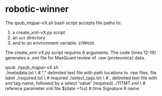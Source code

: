 # robotic-winner

The qsub_mqpar-vX.sh bash script accepts file paths to:

1) a create_xml-vX.py script
2) an `out` directory
3) and to an environment variable, `$TMPDIR` 

The create_xml-vX.py script requires 6 arguments.
The code (lines 12-19) generates a .xml file for MaxQuant review of .raw (proteomics) data. 

qsub ./qsub_mqpar-vX.sh \
     ./metadata.txt \ # "," delimited text file with path locations to .raw files, file label
     ./required.txt \ # required
     ./select_tags.txt \ # , delimited text file with xml tag-name, followed by a select 'value' (required)
     ./11TMT.xml \ # referece parameter xml file
     $(date +%s) # time 
     Signature # name



